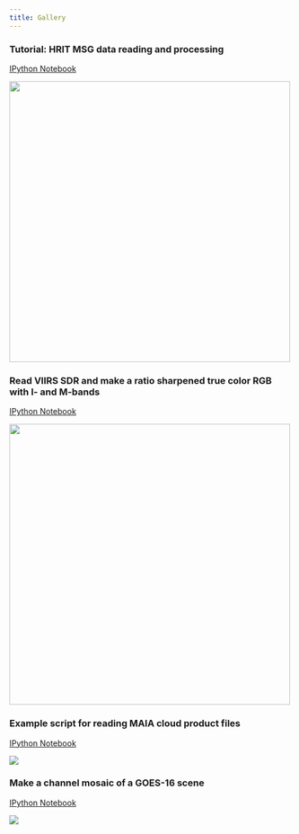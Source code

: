 ```yaml
---
title: Gallery
---
```


### Tutorial: HRIT MSG data reading and processing
[IPython Notebook](https://www.kaggle.com/martinraspaud/quickstart-with-msg-seviri)

<img src="https://www.kaggleusercontent.com/kf/65243785/eyJhbGciOiJkaXIiLCJlbmMiOiJBMTI4Q0JDLUhTMjU2In0.._TD_seQYwr1htXNTDPwjbw.-DktoL0k04NrcWOUBWUpwGYPiqcUi5Sctx6QtSYSBQssTbKyTH7RRXKjLNJsP5huRDM8skZGV7SokqRuZ7yOhoVTzv_GEKh8ndo0IZFlo-RE-ctM5L24i6u3vZze08eGYtqkUrFKTVUvDgl-q9QAURHrBcXhwrBRm8PLPGVCm4TuZ3nEe4_zt7L_3D7aVMZSg9k-jAfjgghSPpHPPsgBch20xLYwWaoG2qHI-UpGXDRgE1URg-TPWA0EIEhZOWTp7uoeWpv2uEUpYGONOs6F6vbubrA3SqI9S4bjQa5cAkbJJKyFqJEUOq4hEOFYgu4AI73NWM_QjoCqm2ITiS4ZNz9FsqzwaHH43vqBSWWAG5c8iTb52QjCPahkoQLUPd0VNCoTES1qk4c7OPl3ifuxAgb5C2Z2WnfMDNmYon02mb0-HvbtFuupXX7sb0e0jcLQIFgaVPqnKVi7ZZDKOgs7lCOoB3fr3CnZi2_ONx04_7Bw3ohda7TG-RY9o-OcRzJnnPy2BFNzJfqUMvzegInqlV34xauqKIsrHcF-Idj2cf3UtFoYB2FEYCHZhCnmEUkru-uO0pLBMU0HPv1UN98BBjGlY9SmD2vv74ozyV22sbyqTY8KEA6_zMQwThDy1uZdTh9HXx8Jva86NpmEZuSyJO-GYPV-Dtz4YGYEJD26Ko0.wwtOxi6XRxnShnp2Mrv4lA/__results___files/__results___6_1.png" height="500">

### Read VIIRS SDR and make a ratio sharpened true color RGB with I- and M-bands
[IPython Notebook](https://nbviewer.jupyter.org/github/pytroll/pytroll-examples/blob/main/satpy/satpy_rayleigh_iband_enhanced.ipynb)

<img src="https://media.githubusercontent.com/media/pytroll/pytroll-examples/main/satpy/viirs_true_color_iband_enhanced_thumb.png" height="500">

### Example script for reading MAIA cloud product files
[IPython Notebook](https://nbviewer.jupyter.org/github/pytroll/pytroll-examples/blob/main/satpy/polar_maia.ipynb)

<img src="https://nbviewer.jupyter.org/github/pytroll/pytroll-examples/blob/main/satpy/ct.png">

### Make a channel mosaic of a GOES-16 scene
[IPython Notebook](https://nbviewer.jupyter.org/github/pytroll/pytroll-examples/blob/main/satpy/GOES-16%20Mosaic%20.ipynb)

<img src="https://nbviewer.jupyter.org/github/pytroll/pytroll-examples/blob/main/satpy/montage_abi.jpg">
